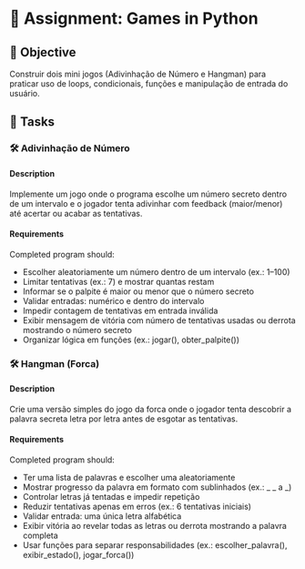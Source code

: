 # 📘 Assignment: Games in Python

## 🎯 Objective

Construir dois mini jogos (Adivinhação de Número e Hangman) para praticar uso de loops, condicionais, funções e manipulação de entrada do usuário.

## 📝 Tasks

### 🛠️ Adivinhação de Número

#### Description
Implemente um jogo onde o programa escolhe um número secreto dentro de um intervalo e o jogador tenta adivinhar com feedback (maior/menor) até acertar ou acabar as tentativas.

#### Requirements
Completed program should:

- Escolher aleatoriamente um número dentro de um intervalo (ex.: 1–100)
- Limitar tentativas (ex.: 7) e mostrar quantas restam
- Informar se o palpite é maior ou menor que o número secreto
- Validar entradas: numérico e dentro do intervalo
- Impedir contagem de tentativas em entrada inválida
- Exibir mensagem de vitória com número de tentativas usadas ou derrota mostrando o número secreto
- Organizar lógica em funções (ex.: jogar(), obter_palpite())

### 🛠️ Hangman (Forca)

#### Description
Crie uma versão simples do jogo da forca onde o jogador tenta descobrir a palavra secreta letra por letra antes de esgotar as tentativas.

#### Requirements
Completed program should:

- Ter uma lista de palavras e escolher uma aleatoriamente
- Mostrar progresso da palavra em formato com sublinhados (ex.: _ _ a _)
- Controlar letras já tentadas e impedir repetição
- Reduzir tentativas apenas em erros (ex.: 6 tentativas iniciais)
- Validar entrada: uma única letra alfabética
- Exibir vitória ao revelar todas as letras ou derrota mostrando a palavra completa
- Usar funções para separar responsabilidades (ex.: escolher_palavra(), exibir_estado(), jogar_forca())
